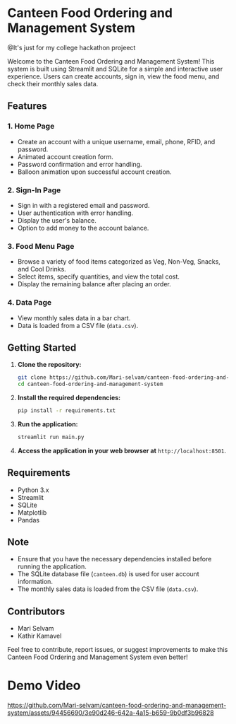 # Canteen Food Ordering and Management System

@It's just for my college hackathon projeect


Welcome to the Canteen Food Ordering and Management System! This system is built using Streamlit and SQLite for a simple and interactive user experience. Users can create accounts, sign in, view the food menu, and check their monthly sales data.

## Features

### 1. Home Page
- Create an account with a unique username, email, phone, RFID, and password.
- Animated account creation form.
- Password confirmation and error handling.
- Balloon animation upon successful account creation.

### 2. Sign-In Page
- Sign in with a registered email and password.
- User authentication with error handling.
- Display the user's balance.
- Option to add money to the account balance.

### 3. Food Menu Page
- Browse a variety of food items categorized as Veg, Non-Veg, Snacks, and Cool Drinks.
- Select items, specify quantities, and view the total cost.
- Display the remaining balance after placing an order.

### 4. Data Page
- View monthly sales data in a bar chart.
- Data is loaded from a CSV file (`data.csv`).

## Getting Started

1. **Clone the repository:**
    ```bash
    git clone https://github.com/Mari-selvam/canteen-food-ordering-and-management-system.git
    cd canteen-food-ordering-and-management-system
    ```

2. **Install the required dependencies:**
    ```bash
    pip install -r requirements.txt
    ```

3. **Run the application:**
    ```bash
    streamlit run main.py
    ```

4. **Access the application in your web browser at** `http://localhost:8501`.

## Requirements

- Python 3.x
- Streamlit
- SQLite
- Matplotlib
- Pandas

## Note

- Ensure that you have the necessary dependencies installed before running the application.
- The SQLite database file (`canteen.db`) is used for user account information.
- The monthly sales data is loaded from the CSV file (`data.csv`).

## Contributors

- Mari Selvam
- Kathir Kamavel 

Feel free to contribute, report issues, or suggest improvements to make this Canteen Food Ordering and Management System even better!









# Demo Video

https://github.com/Mari-selvam/canteen-food-ordering-and-management-system/assets/94456690/3e90d246-642a-4a15-b659-9b0df3b96828

